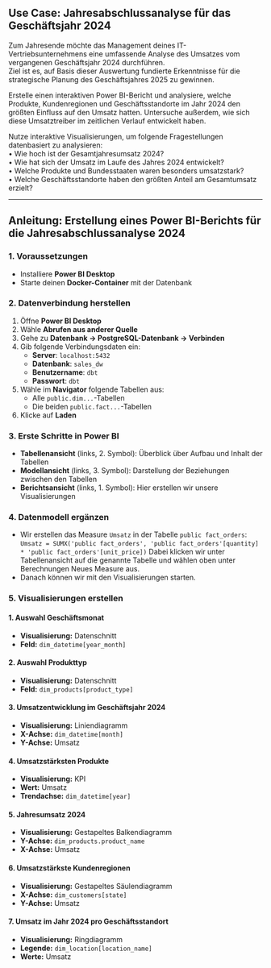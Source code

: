 ## Use Case: Jahresabschlussanalyse für das Geschäftsjahr 2024

Zum Jahresende möchte das Management deines IT-Vertriebsunternehmens eine umfassende Analyse des Umsatzes vom vergangenen Geschäftsjahr 2024 durchführen.  
Ziel ist es, auf Basis dieser Auswertung fundierte Erkenntnisse für die strategische Planung  des Geschäftsjahres 2025 zu gewinnen.  

Erstelle einen interaktiven Power BI-Bericht und analysiere, welche Produkte, Kundenregionen und Geschäftsstandorte im Jahr 2024 den größten Einfluss auf den Umsatz hatten. Untersuche außerdem, wie sich diese Umsatztreiber im zeitlichen Verlauf entwickelt haben.  

Nutze interaktive Visualisierungen, um folgende Fragestellungen datenbasiert zu analysieren:  
• Wie hoch ist der Gesamtjahresumsatz 2024?  
• Wie hat sich der Umsatz im Laufe des Jahres 2024 entwickelt?  
• Welche Produkte und Bundesstaaten waren besonders umsatzstark?  
• Welche Geschäftsstandorte haben den größten Anteil am Gesamtumsatz erzielt?

---

## Anleitung: Erstellung eines Power BI-Berichts für die Jahresabschlussanalyse 2024

### 1. Voraussetzungen

* Installiere **Power BI Desktop**
* Starte deinen **Docker-Container** mit der Datenbank

### 2. Datenverbindung herstellen

1. Öffne **Power BI Desktop**
2. Wähle **Abrufen aus anderer Quelle**
3. Gehe zu **Datenbank → PostgreSQL-Datenbank → Verbinden**
4. Gib folgende Verbindungsdaten ein:
   * **Server**: `localhost:5432`
   * **Datenbank**: `sales_dw`
   * **Benutzername**: `dbt`
   * **Passwort**: `dbt`
5. Wähle im **Navigator** folgende Tabellen aus:
   * Alle `public.dim...`-Tabellen
   * Die beiden `public.fact...`-Tabellen
6. Klicke auf **Laden**

### 3. Erste Schritte in Power BI

* **Tabellenansicht** (links, 2. Symbol): Überblick über Aufbau und Inhalt der Tabellen
* **Modellansicht** (links, 3. Symbol): Darstellung der Beziehungen zwischen den Tabellen
* **Berichtsansicht** (links, 1. Symbol): Hier erstellen wir unsere Visualisierungen

### 4. Datenmodell ergänzen

- Wir erstellen das Measure `Umsatz` in der Tabelle `public fact_orders`:  
  ``Umsatz = SUMX('public fact_orders', 'public fact_orders'[quantity] * 'public fact_orders'[unit_price])``
  Dabei klicken wir unter Tabellenansicht auf die genannte Tabelle und wählen oben unter Berechnungen Neues Measure aus.
- Danach können wir mit den Visualisierungen starten.

### 5. Visualisierungen erstellen

#### 1. Auswahl Geschäftsmonat
- **Visualisierung:** Datenschnitt
- **Feld:** `dim_datetime[year_month]`

#### 2. Auswahl Produkttyp
- **Visualisierung:** Datenschnitt
- **Feld:** `dim_products[product_type]`

#### 3. Umsatzentwicklung im Geschäftsjahr 2024
- **Visualisierung:** Liniendiagramm
- **X-Achse:** `dim_datetime[month]`
- **Y-Achse:** Umsatz

#### 4. Umsatzstärksten Produkte
- **Visualisierung:** KPI
- **Wert:** Umsatz
- **Trendachse:** `dim_datetime[year]`

#### 5. Jahresumsatz 2024
- **Visualisierung:** Gestapeltes Balkendiagramm
- **Y-Achse:** `dim_products.product_name`
- **X-Achse:** Umsatz

#### 6. Umsatzstärkste Kundenregionen
- **Visualisierung:** Gestapeltes Säulendiagramm
- **X-Achse:** `dim_customers[state]`
- **Y-Achse:** Umsatz

#### 7. Umsatz im Jahr 2024 pro Geschäftsstandort
- **Visualisierung:** Ringdiagramm
- **Legende:** `dim_location[location_name]`
- **Werte:** Umsatz

